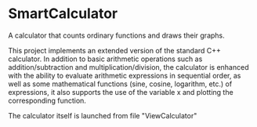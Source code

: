 # SmartCalculator

A calculator that counts ordinary functions and draws their graphs.

This project implements an extended version of the standard C++ calculator. In addition to basic arithmetic operations such as addition/subtraction and multiplication/division, the calculator is enhanced with the ability to evaluate arithmetic expressions in sequential order, as well as some mathematical functions (sine, cosine, logarithm, etc.) of expressions, it also supports the use of the variable x and plotting the corresponding function.

The calculator itself is launched from file "ViewCalculator"
